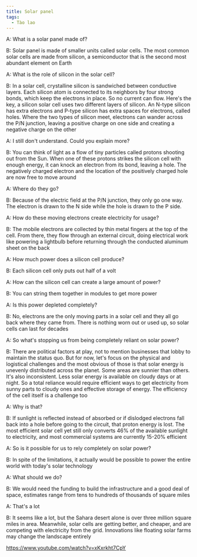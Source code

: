 ```yaml
---
title: Solar panel
tags:
  - Tào lao
---
```


A: What is a solar panel made of?

B: Solar panel is made of smaller units called solar cells. The most common solar cells are made from silicon, a semiconductor that is the second most abundant element on Earth

A: What is the role of silicon in the solar cell?

B: In a solar cell, crystalline silicon is sandwiched between conductive layers. Each silicon atom is connected to its neighbors by four strong bonds, which keep the electrons in place. So no current can flow. Here's the key, a silicon solar cell uses two different layers of silicon. An N-type silicon has extra electrons and P-type silicon has extra spaces for electrons, called holes. Where the two types of silicon meet, electrons can wander across the P/N junction, leaving a positive charge on one side and creating a negative charge on the other

A: I still don't understand. Could you explain more?

B: You can think of light as a flow of tiny particles called protons shooting out from the Sun. When one of these protons strikes the silicon cell with enough energy, it can knock an electron from its bond, leaving a hole. The negatively charged electron and the location of the positively charged hole are now free to move around

A: Where do they go?

B: Because of the electric field at the P/N junction, they only go one way. The electron is drawn to the N side while the hole is drawn to the P side.

A: How do these moving electrons create electricity for usage?

B: The mobile electrons are collected by thin metal fingers at the top of the cell. From there, they flow through an external circuit, doing electrical work like powering a lightbulb before returning through the conducted aluminum sheet on the back

A: How much power does a silicon cell produce?

B: Each silicon cell only puts out half of a volt

A: How can the silicon cell can create a large amount of power?

B: You can string them together in modules to get more power

A: Is this power depleted completely?

B: No, electrons are the only moving parts in a solar cell and they all go back where they came from. There is nothing worn out or used up, so solar cells can last for decades

A: So what's stopping us from being completely reliant on solar power?

B: There are political factors at play, not to mention businesses that lobby to maintain the status quo. But for now, let's focus on the physical and logistical challenges and the most obvious of those is that solar energy is unevenly distributed across the planet. Some areas are sunnier than others. It's also inconsistent. Less solar energy is available on cloudy days or at night. So a total reliance would require efficient ways to get electricity from sunny parts to cloudy ones and effective storage of energy. The efficiency of the cell itself is a challenge too

A: Why is that?

B: If sunlight is reflected instead of absorbed or if dislodged electrons fall back into a hole before going to the circuit, that proton energy is lost. The most efficient solar cell yet still only converts 46% of the available sunlight to electricity, and most commercial systems are currently 15-20% efficient

A: So is it possible for us to rely completely on solar power?

B: In spite of the limitations, it actually would be possible to power the entire world with today's solar technology

A: What should we do?

B: We would need the funding to build the infrastructure and a good deal of space, estimates range from tens to hundreds of thousands of square miles

A: That's a lot

B: It seems like a lot, but the Sahara desert alone is over three million square miles in area. Meanwhile, solar cells are getting better, and cheaper, and are competing with electricity from the grid. Innovations like floating solar farms may change the landscape entirely

https://www.youtube.com/watch?v=xKxrkht7CpY
